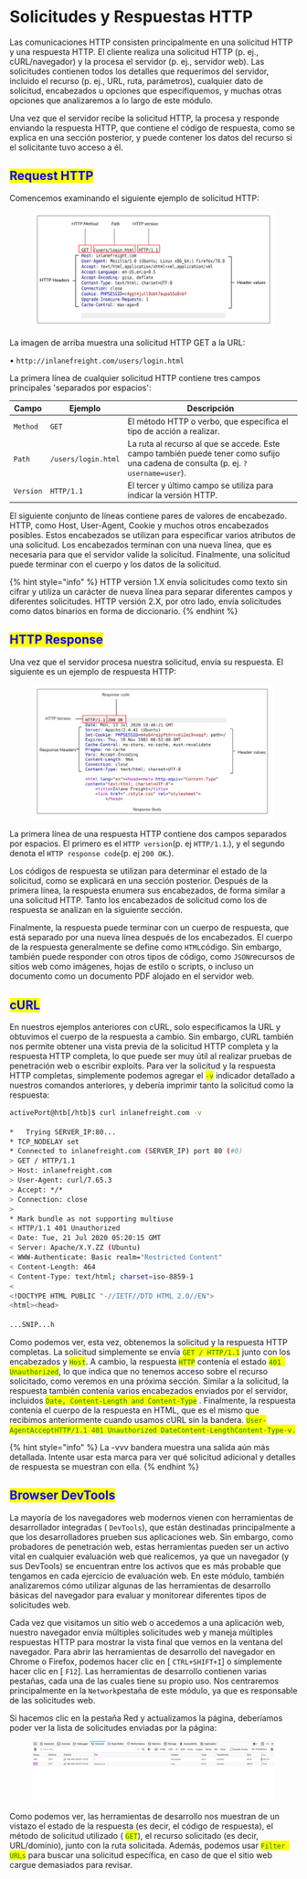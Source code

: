 # Solicitudes y Respuestas HTTP

Las comunicaciones HTTP consisten principalmente en una solicitud HTTP y una respuesta HTTP.  El cliente realiza una solicitud HTTP (p. ej., cURL/navegador) y la procesa el servidor (p. ej., servidor web). Las solicitudes contienen todos los detalles que requerimos del servidor, incluido el recurso (p. ej., URL, ruta, parámetros), cualquier dato de solicitud, encabezados u opciones que especifiquemos, y muchas otras opciones que analizaremos a lo largo de este módulo.

Una vez que el servidor recibe la solicitud HTTP, la procesa y responde enviando la respuesta HTTP, que contiene el código de respuesta, como se explica en una sección posterior, y puede contener los datos del recurso si el solicitante tuvo acceso a él.



## <mark style="color:blue;">Request HTTP</mark>

Comencemos examinando el siguiente ejemplo de solicitud HTTP:

<figure><img src="../../../.gitbook/assets/image (2).png" alt=""><figcaption></figcaption></figure>

La imagen de arriba muestra una solicitud HTTP GET a la URL:

• `http://inlanefreight.com/users/login.html`

La primera línea de cualquier solicitud HTTP contiene tres campos principales 'separados por espacios':

| **Campo** | **Ejemplo**         | **Descripción**                                                                                                                   |
| --------- | ------------------- | --------------------------------------------------------------------------------------------------------------------------------- |
| `Method`  | `GET`               | El método HTTP o verbo, que especifica el tipo de acción a realizar.                                                              |
| `Path`    | `/users/login.html` | La ruta al recurso al que se accede. Este campo también puede tener como sufijo una cadena de consulta (p. ej. `?username=user`). |
| `Version` | `HTTP/1.1`          | El tercer y último campo se utiliza para indicar la versión HTTP.                                                                 |

El siguiente conjunto de líneas contiene pares de valores de encabezado. HTTP, como Host, User-Agent, Cookie y muchos otros encabezados posibles. Estos encabezados se utilizan para especificar varios atributos de una solicitud. Los encabezados terminan con una nueva línea, que es necesaria para que el servidor valide la solicitud. Finalmente, una solicitud puede terminar con el cuerpo y los datos de la solicitud.

{% hint style="info" %}
HTTP versión 1.X envía solicitudes como texto sin cifrar y utiliza un carácter de nueva línea para separar diferentes campos y diferentes solicitudes. HTTP versión 2.X, por otro lado, envía solicitudes como datos binarios en forma de diccionario.
{% endhint %}



## <mark style="color:blue;">HTTP Response</mark>

Una vez que el servidor procesa nuestra solicitud, envía su respuesta. El siguiente es un ejemplo de respuesta HTTP:

<figure><img src="../../../.gitbook/assets/image (1).png" alt=""><figcaption></figcaption></figure>

La primera línea de una respuesta HTTP contiene dos campos separados por espacios. El primero es el `HTTP version`(p. ej `HTTP/1.1`.), y el segundo denota el `HTTP response code`(p. ej `200 OK`.).

Los códigos de respuesta se utilizan para determinar el estado de la solicitud, como se explicará en una sección posterior. Después de la primera línea, la respuesta enumera sus encabezados, de forma similar a una solicitud HTTP. Tanto los encabezados de solicitud como los de respuesta se analizan en la siguiente sección.

Finalmente, la respuesta puede terminar con un cuerpo de respuesta, que está separado por una nueva línea después de los encabezados. El cuerpo de la respuesta generalmente se define como `HTML`código. Sin embargo, también puede responder con otros tipos de código, como `JSON`recursos de sitios web como imágenes, hojas de estilo o scripts, o incluso un documento como un documento PDF alojado en el servidor web.



## <mark style="color:blue;">cURL</mark>

En nuestros ejemplos anteriores con cURL, solo especificamos la URL y obtuvimos el cuerpo de la respuesta a cambio. Sin embargo, cURL también nos permite obtener una vista previa de la solicitud HTTP completa y la respuesta HTTP completa, lo que puede ser muy útil al realizar pruebas de penetración web o escribir exploits. Para ver la solicitud y la respuesta HTTP completas, simplemente podemos agregar el <mark style="color:green;">`-v`</mark> indicador detallado a nuestros comandos anteriores, y debería imprimir tanto la solicitud como la respuesta:

```bash
activePort@htb[/htb]$ curl inlanefreight.com -v

*   Trying SERVER_IP:80...
* TCP_NODELAY set
* Connected to inlanefreight.com (SERVER_IP) port 80 (#0)
> GET / HTTP/1.1
> Host: inlanefreight.com
> User-Agent: curl/7.65.3
> Accept: */*
> Connection: close
> 
* Mark bundle as not supporting multiuse
< HTTP/1.1 401 Unauthorized
< Date: Tue, 21 Jul 2020 05:20:15 GMT
< Server: Apache/X.Y.ZZ (Ubuntu)
< WWW-Authenticate: Basic realm="Restricted Content"
< Content-Length: 464
< Content-Type: text/html; charset=iso-8859-1
< 
<!DOCTYPE HTML PUBLIC "-//IETF//DTD HTML 2.0//EN">
<html><head>

...SNIP...h
```

Como podemos ver, esta vez, obtenemos la solicitud y la respuesta HTTP completas. La solicitud simplemente se envía <mark style="color:green;">`GET / HTTP/1.1`</mark>  junto con los encabezados y <mark style="color:green;">`Host`</mark>. A cambio, la respuesta <mark style="color:green;">`HTTP`</mark> contenía el estado <mark style="color:green;">`401 Unauthorized`</mark>, lo que indica que no tenemos acceso sobre el recurso solicitado, como veremos en una próxima sección. Similar a la solicitud, la respuesta también contenía varios encabezados enviados por el servidor, incluidos <mark style="color:green;">`Date, Content-Length and Content-Type`</mark> . Finalmente, la respuesta contenía el cuerpo de la respuesta en HTML, que es el mismo que recibimos anteriormente cuando usamos cURL sin la bandera. <mark style="color:green;">`User-AgentAcceptHTTP/1.1 401 Unauthorized DateContent-LengthContent-Type-v.`</mark>



{% hint style="info" %}
La -vvv bandera muestra una salida aún más detallada. Intente usar esta marca para ver qué solicitud adicional y detalles de respuesta se muestran con ella.
{% endhint %}



## <mark style="color:blue;">Browser DevTools</mark>

La mayoría de los navegadores web modernos vienen con herramientas de desarrollador integradas ( `DevTools`), que están destinadas principalmente a que los desarrolladores prueben sus aplicaciones web. Sin embargo, como probadores de penetración web, estas herramientas pueden ser un activo vital en cualquier evaluación web que realicemos, ya que un navegador (y sus DevTools) se encuentran entre los activos que es más probable que tengamos en cada ejercicio de evaluación web. En este módulo, también analizaremos cómo utilizar algunas de las herramientas de desarrollo básicas del navegador para evaluar y monitorear diferentes tipos de solicitudes web.

Cada vez que visitamos un sitio web o accedemos a una aplicación web, nuestro navegador envía múltiples solicitudes web y maneja múltiples respuestas HTTP para mostrar la vista final que vemos en la ventana del navegador. Para abrir las herramientas de desarrollo del navegador en Chrome o Firefox, podemos hacer clic en \[ `CTRL+SHIFT+I`] o simplemente hacer clic en \[ `F12`]. Las herramientas de desarrollo contienen varias pestañas, cada una de las cuales tiene su propio uso. Nos centraremos principalmente en la `Network`pestaña de este módulo, ya que es responsable de las solicitudes web.

Si hacemos clic en la pestaña Red y actualizamos la página, deberíamos poder ver la lista de solicitudes enviadas por la página:

<figure><img src="../../../.gitbook/assets/image.jpeg" alt=""><figcaption></figcaption></figure>

Como podemos ver, las herramientas de desarrollo nos muestran de un vistazo el estado de la respuesta (es decir, el código de respuesta), el método de solicitud utilizado ( <mark style="color:green;">`GET`</mark>), el recurso solicitado (es decir, URL/dominio), junto con la ruta solicitada. Además, podemos usar <mark style="color:green;">`Filter URLs`</mark> para buscar una solicitud específica, en caso de que el sitio web cargue demasiados para revisar.

